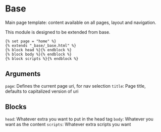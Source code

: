# Base

Main page template: content available on all pages, layout and navigation.

This module is designed to be extended from base.

```
{% set page = "home" %}
{% extends "_base/_base.html" %}
{% block head %}{% endblock %}
{% block body %}{% endblock %}
{% block scripts %}{% endblock %}
```

## Arguments

`page`: Defines the current page uri, for nav selection
`title`: Page title, defaults to capitalized version of uri

## Blocks

`head`: Whatever extra you want to put in the head tag
`body`: Whatever you want as the content
`scripts`: Whatever extra scripts you want
